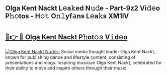 ## Olga Kent Nackt L𝚎a𝚔ed N𝚞𝚍e - Part-9z2 Vi𝚍𝚎o P𝚑𝚘tos - H𝚘𝚝 O𝚗𝚕yf𝚊ns L𝚎a𝚔s XM1lV

# <h2><a href="http://kfet9q.oniu.top/?m=Olga+Kent+Nackt">🔗👉 🔴 Olga Kent Nackt P𝚑ot𝚘𝚜 V𝚒d𝚎o</a></h2>

[![Olga Kent Nackt Nu𝚍e𝚜](https://i.imgur.com/0qMVB7G.gif)](http://kfet9q.oniu.top/?m=Olga+Kent+Nackt)
Social media thought leader Olga Kent Nackt, known for publishing dance and lifestyle content, consisting of presentations and vlogs. Inspiring musician Olga Kent Nackt, celebrated for their ability to move and inspire others through their music.  
